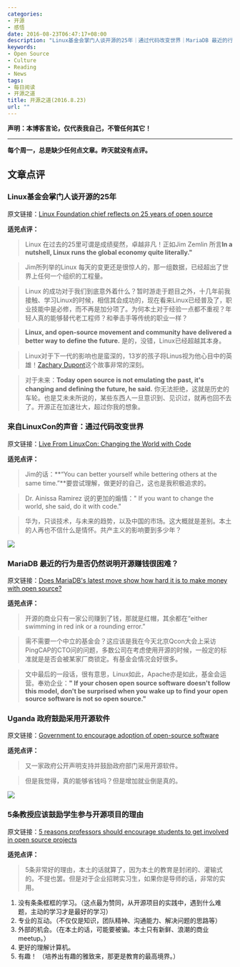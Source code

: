 ```yaml
---
categories:
- 开源
- 感悟
date: 2016-08-23T06:47:17+08:00
description: "Linux基金会掌门人谈开源的25年｜通过代码改变世界｜MariaDB 最近的行为是否仍然说明开源赚钱很困难？｜Uganda 政府鼓励采用开源软件｜5条教授应该鼓励学生参与开源项目的理由"
keywords:
- Open Source
- Culture
- Reading
- News
tags:
- 每日阅读
- 开源之道
title: 开源之道(2016.8.23)
url: ""
---
```


**声明：本博客言论，仅代表我自己，不管任何其它！**

---

**每个周一，总是缺少任何点文章。昨天就没有点评。**

## 文章点评

### Linux基金会掌门人谈开源的25年

原文链接：[Linux Foundation chief reflects on 25 years of open source](http://www.cio.com/article/3109962/linux/linux-foundation-chief-reflects-on-25-years-of-open-source.html)

**适兕点评：**

> Linux 在过去的25里可谓是成绩斐然，卓越非凡！正如Jim Zemlin 所言**In a nutshell, Linux runs the global economy quite literally."**

> Jim所列举的Linux 每天的变更还是很惊人的，那一组数据，已经超出了世界上任何一个组织的工程量。

> Linux 的成功对于我们到底意外着什么？暂时游走于题目之外，十几年前我接触、学习Linux的时候，相信其会成功的，现在看来Linux已经普及了，职业技能中是必修，而不再是加分项了。为何本土对于经验一点都不重视？年轻人真的能够替代老工程师？和拳击手等传统的职业一样？

> **Linux, and open-source movement and community have delivered a better way to define the future.** 是的，没错，Linux已经超越其本身。

> Linux对于下一代的影响也是蛮深的，13岁的孩子将Linus视为他心目中的英雄！[Zachary Dupont](http://www.muktware.io/linus-torvalds-hero-says-13-years-old-zachary-dupont/)这个故事非常的深刻。

> 对于未来：**Today open source is not emulating the past, it's changing and defining the future, he said.** 你无法拒绝，这就是历史的车轮。也是艾未未所说的，某些东西人一旦意识到、见识过，就再也回不去了。开源正在加速壮大，超过你我的想象。

### 来自LinuxCon的声音：通过代码改变世界

原文链接：[Live From LinuxCon: Changing the World with Code](https://www.linux.com/news/linuxcon-changing-world-code)

**适兕点评：**

> Jim的话：**“You can better yourself while bettering others at the same time.”**要尝试理解，做更好的自己，这也是我积极追求的。

> Dr. Ainissa Ramirez 说的更加的煽情：" If you want to change the world, she said, do it with code."

>华为，只谈技术，与未来的趋势，以及中国的市场。这大概就是差别。本土的人再也不信什么是情怀。共产主义的影响要到多少年？

![](http://tr2.cbsistatic.com/hub/i/r/2016/08/22/fb0e3bd0-a2a4-4e2d-bcfa-82009d9ee6ba/resize/620x/be0ef4721016d808d4feae2086e38666/mariamoney.jpg)

### MariaDB 最近的行为是否仍然说明开源赚钱很困难？

原文链接：[Does MariaDB's latest move show how hard it is to make money with open source?](http://www.techrepublic.com/article/does-mariadbs-latest-move-show-how-hard-it-is-to-make-money-with-open-source/)

**适兕点评：**

> 开源的商业只有一家公司赚到了钱，那就是红帽，其余都在“either swimming in red ink or a rounding error.”

> 需不需要一个中立的基金会？这应该是我在今天北京Qcon大会上采访PingCAP的CTO问的问题，多数公司在考虑使用开源的时候，一般定的标准就是是否会被某家厂商锁定。有基金会情况会好很多。

> 文中最后的一段话，很有意思，Linux如此，Apache亦是如此，基金会运营。奉劝企业：**" If your chosen open source software doesn't follow this model, don't be surprised when you wake up to find your open source software is not so open source."**

### Uganda 政府鼓励采用开源软件

原文链接：[Government to encourage adoption of open-source software](http://ntv.co.ug/news/business/22/aug/2016/government-encourage-adoption-open-source-software-13938#sthash.oOuoaQFM.dpbs)

**适兕点评：**

> 又一家政府公开声明支持并鼓励政府部门采用开源软件。

> 但是我觉得，真的能够省钱吗？但是增加就业倒是真的。


![](https://opensource.com/sites/default/files/styles/image-full-size/public/images/education/rh_003588_01_rd3os.combacktoschoolserieshe_rh_051x_0.png?itok=Tm2UcSXw)

### 5条教授应该鼓励学生参与开源项目的理由

原文链接：[5 reasons professors should encourage students to get involved in open source projects](https://opensource.com/education/16/8/5-reasons-student-involvement-open-source)

**适兕点评：**

> 5条非常好的理由，本土的话就算了，因为本土的教育是封闭的、灌输式的。不提也罢。但是对于企业招聘实习生，如果你是导师的话，非常的实用。

1. 没有条条框框的学习。（这点最为赞同，从开源项目的实践中，遇到什么难题，主动的学习才是最好的学习）
2. 专业的互动。（不仅仅是知识，团队精神、沟通能力、解决问题的思路等）
3. 外部的机会。（在本土的话，可能要被骗。本土只有新鲜、浪潮的商业meetup。）
4. 更好的理解计算机。
5. 有趣！ （培养出有趣的雅致来，那更是教育的最高境界。）

